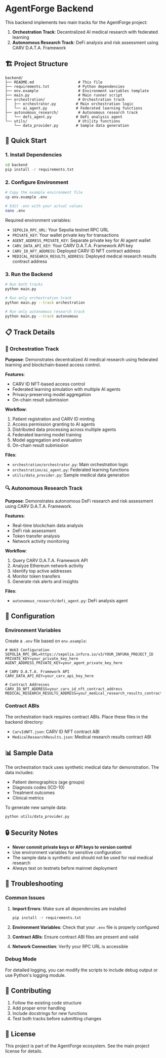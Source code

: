 # AgentForge Backend

This backend implements two main tracks for the AgentForge project:

1. **Orchestration Track**: Decentralized AI medical research with federated learning
2. **Autonomous Research Track**: DeFi analysis and risk assessment using CARV D.A.T.A. Framework

## 🏗️ Project Structure

```
backend/
├── README.md                    # This file
├── requirements.txt             # Python dependencies
├── env.example                  # Environment variables template
├── main.py                      # Main runner script
├── orchestration/               # Orchestration track
│   ├── orchestrator.py         # Main orchestration logic
│   └── ai_agent.py             # Federated learning functions
├── autonomous_research/         # Autonomous research track
│   └── defi_agent.py           # DeFi analysis agent
└── utils/                       # Utility functions
    └── data_provider.py        # Sample data generation
```

## 🚀 Quick Start

### 1. Install Dependencies

```bash
cd backend
pip install -r requirements.txt
```

### 2. Configure Environment

```bash
# Copy the example environment file
cp env.example .env

# Edit .env with your actual values
nano .env
```

Required environment variables:
- `SEPOLIA_RPC_URL`: Your Sepolia testnet RPC URL
- `PRIVATE_KEY`: Your wallet private key for transactions
- `AGENT_ADDRESS_PRIVATE_KEY`: Separate private key for AI agent wallet
- `CARV_DATA_API_KEY`: Your CARV D.A.T.A. Framework API key
- `CARV_ID_NFT_ADDRESS`: Deployed CARV ID NFT contract address
- `MEDICAL_RESEARCH_RESULTS_ADDRESS`: Deployed medical research results contract address

### 3. Run the Backend

```bash
# Run both tracks
python main.py

# Run only orchestration track
python main.py --track orchestration

# Run only autonomous research track
python main.py --track autonomous
```

## 📋 Track Details

### 🎯 Orchestration Track

**Purpose**: Demonstrates decentralized AI medical research using federated learning and blockchain-based access control.

**Features**:
- CARV ID NFT-based access control
- Federated learning simulation with multiple AI agents
- Privacy-preserving model aggregation
- On-chain result submission

**Workflow**:
1. Patient registration and CARV ID minting
2. Access permission granting to AI agents
3. Distributed data processing across multiple agents
4. Federated learning model training
5. Model aggregation and evaluation
6. On-chain result submission

**Files**:
- `orchestration/orchestrator.py`: Main orchestration logic
- `orchestration/ai_agent.py`: Federated learning functions
- `utils/data_provider.py`: Sample medical data generation

### 🔍 Autonomous Research Track

**Purpose**: Demonstrates autonomous DeFi research and risk assessment using CARV D.A.T.A. Framework.

**Features**:
- Real-time blockchain data analysis
- DeFi risk assessment
- Token transfer analysis
- Network activity monitoring

**Workflow**:
1. Query CARV D.A.T.A. Framework API
2. Analyze Ethereum network activity
3. Identify top active addresses
4. Monitor token transfers
5. Generate risk alerts and insights

**Files**:
- `autonomous_research/defi_agent.py`: DeFi analysis agent

## 🔧 Configuration

### Environment Variables

Create a `.env` file based on `env.example`:

```env
# Web3 Configuration
SEPOLIA_RPC_URL=https://sepolia.infura.io/v3/YOUR_INFURA_PROJECT_ID
PRIVATE_KEY=your_private_key_here
AGENT_ADDRESS_PRIVATE_KEY=your_agent_private_key_here

# CARV D.A.T.A. Framework API
CARV_DATA_API_KEY=your_carv_api_key_here

# Contract Addresses
CARV_ID_NFT_ADDRESS=your_carv_id_nft_contract_address
MEDICAL_RESEARCH_RESULTS_ADDRESS=your_medical_research_results_contract_address
```

### Contract ABIs

The orchestration track requires contract ABIs. Place these files in the backend directory:
- `CarvIdNFT.json`: CARV ID NFT contract ABI
- `MedicalResearchResults.json`: Medical research results contract ABI

## 📊 Sample Data

The orchestration track uses synthetic medical data for demonstration. The data includes:
- Patient demographics (age groups)
- Diagnosis codes (ICD-10)
- Treatment outcomes
- Clinical metrics

To generate new sample data:
```bash
python utils/data_provider.py
```

## 🔒 Security Notes

- **Never commit private keys or API keys to version control**
- Use environment variables for sensitive configuration
- The sample data is synthetic and should not be used for real medical research
- Always test on testnets before mainnet deployment

## 🐛 Troubleshooting

### Common Issues

1. **Import Errors**: Make sure all dependencies are installed
   ```bash
   pip install -r requirements.txt
   ```

2. **Environment Variables**: Check that your `.env` file is properly configured

3. **Contract ABIs**: Ensure contract ABI files are present and valid

4. **Network Connection**: Verify your RPC URL is accessible

### Debug Mode

For detailed logging, you can modify the scripts to include debug output or use Python's logging module.

## 🤝 Contributing

1. Follow the existing code structure
2. Add proper error handling
3. Include docstrings for new functions
4. Test both tracks before submitting changes

## 📄 License

This project is part of the AgentForge ecosystem. See the main project license for details. 
